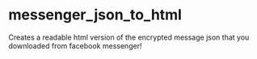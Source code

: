 # messenger_json_to_html
Creates a readable html version of the encrypted message json that you downloaded from facebook messenger!
